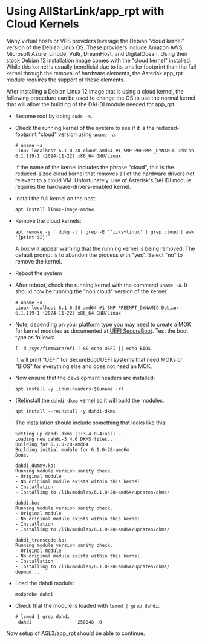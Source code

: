 # Using AllStarLink/app_rpt with Cloud Kernels

Many virtual hosts or VPS providers leverage the Debian "cloud kernel"
version of the Debian Linux OS. These providers include Amazon AWS,
Microsoft Azure, Linode, Vultr, DreamHost, and DigitalOcean. Using their stock
Debian 12 installation image comes with the "cloud kernel" installed.
While this kernel is usually beneficial due to its smaller footprint
than the full kernel through the removal of hardware elements, the
Asterisk app_rpt module requires the support of these elements.

After installing a Debian Linux 12 image that is using a cloud
kernel, the following procedure can be used to change the OS to use
the normal kernel that will allow the building of the DAHDI module
needed for app_rpt.

* Become root by doing `sudo -s`.

* Check the running kernel of the system to see if it is the 
reduced-footprint "cloud" version using `uname -a`:

    ```
    # uname -a
    Linux localhost 6.1.0-28-cloud-amd64 #1 SMP PREEMPT_DYNAMIC Debian 6.1.119-1 (2024-11-22) x86_64 GNU/Linux
    ```
	
	If the name of the kernel includes the phrase "cloud", this is the
	reduced-sized cloud kernel that removes all of the hardware drivers
	not relevant to a cloud VM. Unfortunately, use of Asterisk's DAHDI
	module requires the hardware-drivers-enabled kernel.

* Install the full kernel on the host:

    ```
	apt install linux-image-amd64
    ```	

* Remove the cloud kernels:

    ```
	apt remove -y ` dpkg -l | grep -E '^ii\s+linux' | grep cloud | awk '{print $2}'`
	```

    A box will appear warning that the running kernel is being removed. The default
    prompt is to abandon the process with "yes". Select "no" to remove the kernel.
  
* Reboot the system

* After reboot, check the running kernel with the command `uname -a`. It should now be running the
"non cloud" version of the kernel:

    ````
	# uname -a
    Linux localhost 6.1.0-28-amd64 #1 SMP PREEMPT_DYNAMIC Debian 6.1.119-1 (2024-11-22) x86_64 GNU/Linux
	````
	
* Note: depending on your platform type you may need to create a MOK for
kernel modules as documented at [UEFI SecureBoot](/adv-topics/uefi-secureboot).
Test the boot type as follows:

    ````
	[ -d /sys/firmware/efi ] && echo UEFI || echo BIOS
	````
	
	It will print "UEFI" for SecureBoot/UEFI systems that need MOKs or "BIOS" for everything
	else and does not need an MOK.

* Now ensure that the development headers are installed:

    ```
	apt install -y linux-headers-$(uname -r)
	```
	
* (Re)install the `dahdi-dkms` kernel so it will build the modules:

    ```
    apt install --reinstall -y dahdi-dkms	
	```
	
    The installation should include something that looks like this:
	
	```
	Setting up dahdi-dkms (1:3.4.0-4+asl) ...
	Loading new dahdi-3.4.0 DKMS files...
	Building for 6.1.0-28-amd64
	Building initial module for 6.1.0-28-amd64
	Done.
	
	dahdi_dummy.ko:
	Running module version sanity check.
	- Original module
	- No original module exists within this kernel
	- Installation
	- Installing to /lib/modules/6.1.0-28-amd64/updates/dkms/
	
	dahdi.ko:
	Running module version sanity check.
	- Original module
	- No original module exists within this kernel
	- Installation
	- Installing to /lib/modules/6.1.0-28-amd64/updates/dkms/
	
	dahdi_transcode.ko:
	Running module version sanity check.
	- Original module
	- No original module exists within this kernel
	- Installation
	- Installing to /lib/modules/6.1.0-28-amd64/updates/dkms/
	depmod...
	```
	
* Load the dahdi module:

	```
	modprobe dahdi
	```
	
* Check that the module is loaded with `lsmod | grep dahdi`:

    ```
    # lsmod | grep dahdi
	 dahdi                 258048  0
    ```

Now setup of ASL3/app_rpt should be able to continue.